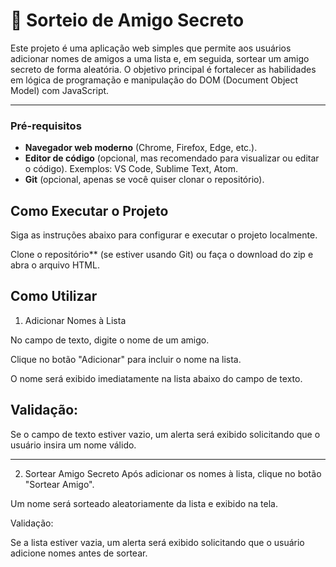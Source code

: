 # 🎉 Sorteio de Amigo Secreto

Este projeto é uma aplicação web simples que permite aos usuários adicionar nomes de amigos a uma lista e, em seguida, sortear um amigo secreto de forma aleatória. O objetivo principal é fortalecer as habilidades em lógica de programação e manipulação do DOM (Document Object Model) com JavaScript.

---

### Pré-requisitos

- **Navegador web moderno** (Chrome, Firefox, Edge, etc.).
- **Editor de código** (opcional, mas recomendado para visualizar ou editar o código). Exemplos: VS Code, Sublime Text, Atom.
- **Git** (opcional, apenas se você quiser clonar o repositório).


##  Como Executar o Projeto

Siga as instruções abaixo para configurar e executar o projeto localmente.

Clone o repositório** (se estiver usando Git) ou faça o download do zip e abra o arquivo HTML.

## Como Utilizar

1. Adicionar Nomes à Lista

No campo de texto, digite o nome de um amigo.

Clique no botão "Adicionar" para incluir o nome na lista.

O nome será exibido imediatamente na lista abaixo do campo de texto.

## Validação:

Se o campo de texto estiver vazio, um alerta será exibido solicitando que o usuário insira um nome válido.

---------------------------------------------------------------------------------------------------

2. Sortear Amigo Secreto
Após adicionar os nomes à lista, clique no botão "Sortear Amigo".

Um nome será sorteado aleatoriamente da lista e exibido na tela.

Validação:

Se a lista estiver vazia, um alerta será exibido solicitando que o usuário adicione nomes antes de sortear.

